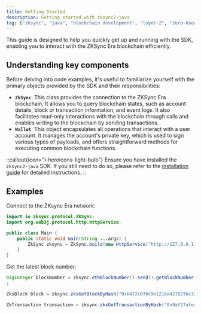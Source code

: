 ```yaml
---
title: Getting Started
description: Getting started with zksync2-java
tag: ["zksync", "java", "blockchain development", "layer-2", "zero-knowledge rollups"]
---
```


This guide is designed to help you quickly get up and running with the SDK, enabling you to interact with the ZKSync
Era blockchain efficiently.

## Understanding key components

Before delving into code examples, it's useful to familiarize yourself with the primary objects provided by the SDK and
their responsibilities:

- **`ZkSync`**: This class provides the connection to the ZKSync Era blockchain. It allows you to query blockchain
states, such as account details, block or transaction information, and event logs. It also facilitates read-only
interactions with the blockchain through calls and enables writing to the blockchain by sending transactions.
- **`Wallet`**: This object encapsulates all operations that interact with a user account. It manages the account's
private key, which is used to sign various types of payloads, and offers straightforward methods for executing common
blockchain functions.

::callout{icon="i-heroicons-light-bulb"}
Ensure you have installed the `zksync2-java` SDK. If you still need to do so, please refer to
the [installation guide](/zksync-network/sdk/java/installation) for detailed instructions.
::

## Examples

Connect to the ZKsync Era network:

```java
import io.zksync.protocol.ZkSync;
import org.web3j.protocol.http.HttpService;

public class Main {
    public static void main(String ...args) {
        ZkSync zksync = ZkSync.build(new HttpService("http://127.0.0.1:3050"));
    }
}
```

Get the latest block number:

```java
BigInteger blockNumber = zksync.ethBlockNumber().send().getBlockNumber();
;
```

```java
ZksBlock block = zksync.zksGetBlockByHash("0xb472c070c9e121ba42702f6c322b7b266e287a4d8b5fa426ed265b105430c397", true).send().getBlock();
```

```java
ZkTransaction transaction = zksync.zksGetTransactionByHash("0x9af27afed9a4dd018c0625ea1368afb8ba08e4cfb69b3e76dfb8521c8a87ecfc").send().getResult();
```
